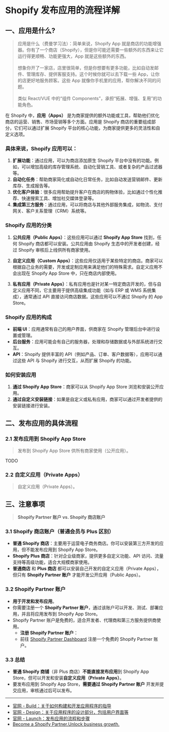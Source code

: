 # Shopify 发布应用的流程详解

## 一、应用是什么?

> 应用是什么（费曼学习法）：简单来说，Shopify App 就是商店的功能增强器。你有了一个商店（Shopify），但是你可能还需要一些额外的东西来让它运行得更顺畅、功能更强大，App 就是这些额外的东西。 <br/> <br/> 想象你开了一家店，店里很简单，但是你想要有更多功能，比如自动发邮件、管理库存、提供客服支持。这个时候你就可以去下载一些 App，让你的店更好地服务顾客。这些 App 就像你手机里的应用，帮你解决不同的问题。 <br/> <br/> 类似 React/VUE 中的“组件 Components”，承担“拓展、增强、复用”的功能角色。

在 Shopify 中，**应用（Apps）** 是为商家提供的额外功能或工具，帮助他们优化商店的运营、销售、市场营销等多个方面。应用是 Shopify 商店的重要组成部分，它们可以通过扩展 Shopify 平台的核心功能，为商家提供更多的灵活性和自定义选项。

### 具体来说，Shopify 应用可以：

1. **扩展功能**：通过应用，可以为商店添加原生 Shopify 平台中没有的功能。例如，可以增加高级的库存管理系统、自动化营销工具、或者复杂的产品过滤器等。
2. **自动化任务**：帮助商家简化或自动化日常任务，比如自动发送营销邮件、更新库存、生成报告等。
3. **优化客户体验**：很多应用帮助提升客户在商店的购物体验，比如通过个性化推荐、快速搜索工具、增加社交媒体登录等。
4. **集成第三方服务**：通过应用，可以将商店与其他外部服务集成，如物流、支付网关、客户关系管理（CRM）系统等。

### Shopify 应用的分类

1. **公共应用（Public Apps）**：这些应用可以通过 **Shopify App Store** 找到，任何 Shopify 商店都可以安装。公共应用由 Shopify 生态中的开发者创建，经过 Shopify 审核后上线供所有商家使用。
2. **自定义应用（Custom Apps）**：这些应用仅适用于某些特定的商店。商家可以根据自己业务的需要，开发或定制应用来满足他们的特殊需求。自定义应用不会出现在 Shopify App Store 中，只在商店内部使用。

3. **私有应用（Private Apps）**：私有应用也是针对某一特定商店开发的，但与自定义应用不同，它主要用于提供高级集成功能（如与 ERP 或 WMS 系统集成），通常通过 API 直接访问商店数据。这些应用可以不通过 Shopify 的 App Store。

### Shopify 应用的构成

- **前端 UI**：应用通常有自己的用户界面，供商家在 Shopify 管理后台中进行设置或管理。
- **后台服务**：应用可能会有自己的服务器，处理和存储数据或与外部系统进行交互。
- **API**：Shopify 提供丰富的 API（例如产品、订单、客户数据等），应用可以通过这些 API 与 Shopify 进行交互，从而扩展 Shopify 的功能。

### 如何安装应用

1. **通过 Shopify App Store**：商家可以从 Shopify App Store 浏览和安装公开应用。
2. **通过自定义安装链接**：如果是自定义或私有应用，商家可以通过开发者提供的安装链接进行安装。

## 二、发布应用的具体流程

### 2.1 发布应用到 Shopify App Store

> 发布到 Shopify App Store 供所有商家使用（公开应用）。

TODO

### 2.2 自定义应用（Private Apps）

> 自定义应用（Private Apps）。

## 三、注意事项

> **Shopify Partner 账户 vs. Shopify 商店账户**

### 3.1 **Shopify 商店账户**（普通会员与 Plus 区别）

- **普通 Shopify 商店**：主要用于运营电子商务商店。你可以安装第三方开发的应用，但不能发布应用到 Shopify App Store。
- **Shopify Plus 商店**：针对企业级商家，提供更多自定义功能、API 访问、流量支持等高级功能，适合大规模商家使用。
- **普通商店** 和 **Plus 商店** 都可以安装自己开发的自定义应用（Private Apps），但只有 **Shopify Partner 账户** 才能开发公开应用（Public Apps）。

### 3.2 **Shopify Partner 账户**

- **用于开发和发布应用**。
- 你需要注册一个 **Shopify Partner 账户**，通过该账户可以开发、测试、部署应用，并且将应用发布到 Shopify App Store。
- Shopify Partner 账户是免费的，适合开发者、代理商和第三方服务提供商使用。
  - **注册 Shopify Partner 账户**：
  - 前往 [Shopify Partner Dashboard](https://partners.shopify.com/) 注册一个免费的 Shopify Partner 账户。

### 3.3 总结

- **普通 Shopify 商铺**（非 Plus 商店）**不能直接发布应用**到 Shopify App Store，但可以开发和安装**自定义应用（Private Apps）**。
- 要发布应用到 Shopify App Store，**需要通过 Shopify Partner 账户** 开发并提交应用，审核通过后可以发布。

---

- [官网 - Build：关于如何构建和开发应用程序的指导](https://shopify.dev/docs/apps/build/scaffold-app)
- [官网 - Design：关于应用程序的设计部分，包括用户界面等](https://shopify.dev/docs/apps/design)
- [官网 - Launch：发布应用的流程和步骤](https://shopify.dev/docs/apps/launch)
- [Become a Shopify Partner.Unlock business growth.](https://www.shopify.com/partners/blog/26569987-getting-your-app-in-the-shopify-app-store)
